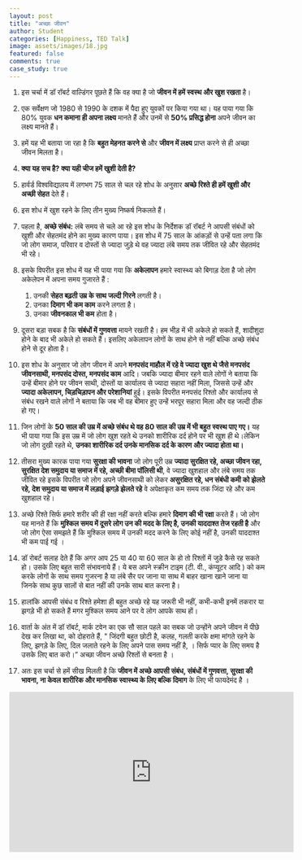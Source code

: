 ```yaml
---
layout: post
title: "अच्छा जीवन"
author: Student
categories: [Happiness, TED Talk]
image: assets/images/18.jpg
featured: false
comments: true
case_study: true
---
```


1. इस चर्चा में डॉ रॉबर्ट वाल्डिंगर पूछते हैं कि वह क्या है जो **जीवन में हमें स्वस्थ और खुश रखता** है।

2. एक सर्वेक्षण जो 1980 से 1990 के दशक में पैदा हुए युवकों पर किया गया था। यह पाया गया कि 80% युवक **धन कमाना ही अपना लक्ष्य** मानते हैं और उनमें से **50% प्रसिद्ध होना** अपने जीवन का लक्ष्य मानते हैं।

3. हमें यह भी बताया जा रहा है कि **बहुत मेहनत करने से** और **जीवन में लक्ष्य** प्राप्त करने से ही अच्छा जीवन मिलता है।

4. **क्या यह सच है? क्या यही चीज हमें खुशी देती है?**

5. हार्वर्ड विश्वविद्यालय में लगभग 75 साल से चल रहे शोध के अनुसार **अच्छे रिश्ते ही हमें खुशी और अच्छी सेहत** देते हैं।

6. इस शोध में खुश रहने के लिए तीन मुख्य निष्कर्ष निकलते हैं।

7. पहला है, **अच्छे संबंध:** लंबे समय से चले आ रहे इस शोध के निर्देशक डॉ रॉबर्ट ने आपसी संबंधों को खुशी और सेहतमंद होने का मुख्य कारण पाया। इस शोध में 75 साल के आंकड़ों से उन्हें पता लगा कि जो लोग समाज, परिवार व दोस्तों से ज्यादा जुड़े थे वह ज्यादा लंबे समय तक जीवित रहे और सेहतमंद भी रहे।

8. इसके विपरीत इस शोध में यह भी पाया गया कि **अकेलापन** हमारे स्वास्थ्य को बिगाड़ देता है जो लोग अकेलेपन में अपना समय गुजारते हैं :

   1. उनकी **सेहत बढ़ती उम्र के साथ जल्दी गिरने** लगती है।
   2. उनका **दिमाग भी कम काम** करने लगता है।
   3. उनका **जीवनकाल भी कम** होता है।

9. दूसरा बड़ा सबक है कि **संबंधों में गुणवत्ता** मायने रखती है। हम भीड़ में भी अकेले हो सकते हैं,
   शादीशुदा होने के बाद भी अकेले हो सकते हैं। इसलिए अकेलापन लोगों के साथ होने से नहीं बल्कि अच्छे संबंध होने से दूर होता है।

10. इस शोध के अनुसार जो लोग जीवन में अपने **मनपसंद माहौल में रहे वे ज्यादा खुश थे जैसे मनपसंद जीवनसाथी, मनपसंद दोस्त, मनपसंद काम** आदि। जबकि ज्यादा बीमार रहने वाले लोगों ने बताया कि उन्हें बीमार होने पर जीवन साथी, दोस्तों या कार्यालय से ज्यादा सहारा नहीं मिला, जिससे उन्हें और **ज्यादा अकेलापन, चिड़चिड़ापन और परेशानियां** हुई। इसके विपरीत मनपसंद रिश्तो और कार्यालय से संबंध रखने वाले लोगों ने बताया कि जब भी वह बीमार हुए उन्हें भरपूर सहारा मिला और वह जल्दी ठीक हो गए।

11. जिन लोगों के **50 साल की उम्र में अच्छे संबंध थे वह 80 साल की उम्र में भी बहुत स्वस्थ पाए गए।** यह भी पाया गया कि इस उम्र में जो लोग खुश रहते थे उनको शारीरिक दर्द होने पर भी खुश ही थे।लेकिन जो लोग दुखी रहते थे, **उनका शारीरिक दर्द उनके मानसिक दर्द के कारण और ज्यादा होता था।**

12. तीसरा मुख्य कारक पाया गया **सुरक्षा की भावना** जो लोग पूरी उम्र **ज्यादा सुरक्षित रहे, अच्छा जीवन रहा, सुरक्षित देश समुदाय या समाज में रहे, अच्छी बीमा पॉलिसी थी**, वे ज्यादा खुशहाल और लंबे समय तक जीवित रहे इसके विपरीत जो लोग अपने जीवनसाथी को लेकर **असुरक्षित रहे, धन संबंधी कमी को झेलते रहे, देश समुदाय या समाज में लड़ाई झगड़े झेलते रहे** वे अपेक्षाकृत कम समय तक जिंदा रहे और कम खुशहाल रहे।

13. अच्छे रिश्ते सिर्फ हमारे शरीर की ही रक्षा नहीं करते बल्कि हमारे **दिमाग की भी रक्षा** करते हैं। जो लोग यह मानते हैं कि **मुश्किल समय में दूसरे लोग उन की मदद के लिए है, उनकी याददाश्त तेज रहती है** और जो लोग ऐसा समझते हैं कि मुश्किल समय में उनकी मदद करने के लिए कोई नहीं है, उनकी याददाश्त भी कम पाई गई ।

14. डॉ रोबर्ट सलाह देते हैं कि अगर आप 25 या 40 या 60 साल के हो तो रिश्तों में जुडे कैसे रह सकते हो। उसके लिए बहुत सारी संभावनाये हैं। ये बस अपने स्क्रीन टाइम (टी. वी., कंप्यूटर आदि ) को कम करके लोगों के साथ समय गुजरना है या लंबे सैर पर जाना या साथ में बाहर खाना खाने जाना या जिनके साथ कुछ सालों से बात नहीं की उनके साथ बात करना है।

15. हालांकि आपसी संबंध व रिश्ते हमेशा ही बहुत अच्छे रहे यह जरूरी भी नहीं, कभी-कभी इनमें तकरार या झगड़े भी हो सकते हैं मगर मुश्किल समय आने पर वे लोग आपके साथ हों।

16. वार्ता के अंत में डॉ रॉबर्ट, मार्क टवेन का एक सौ साल पहले का सबक जो उन्होंने अपने जीवन में पीछे देख कर लिखा था, को दोहराते हैं, " जिंदगी बहुत छोटी है, कलह, गलती करके क्षमा मांगते रहने के लिए, झगड़े के लिए, दिल जलाते रहने के लिए अपने पास समय नहीं है, । सिर्फ प्यार के लिए समय है उसके लिए बात करो।” अच्छा जीवन अच्छे रिश्तों से बनता है ।

17. अतः इस चर्चा से हमें सीख मिलती है कि **जीवन में अच्छे आपसी संबंध, संबंधों में गुणवत्ता, सुरक्षा की भावना, ना केवल शारीरिक और मानसिक स्वास्थ्य के लिए बल्कि दिमाग** के लिए भी फायदेमंद है ।

<p><iframe width="560" height="315" src="https://www.youtube.com/embed/q-7zAkwAOYg" frameborder="0" allow="accelerometer; autoplay; encrypted-media; gyroscope; picture-in-picture" allowfullscreen></iframe><p/>
